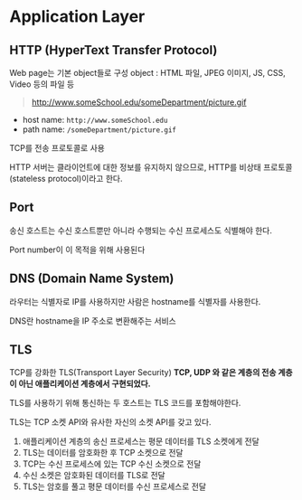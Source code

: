# Application Layer

## HTTP (HyperText Transfer Protocol)

Web page는 기본 object들로 구성
object : HTML 파일, JPEG 이미지, JS, CSS, Video 등의 파일 등

> http://www.someSchool.edu/someDepartment/picture.gif

- host name: `http://www.someSchool.edu`
- path name: `/someDepartment/picture.gif`

TCP를 전송 프로토콜로 사용

HTTP 서버는 클라이언트에 대한 정보를 유지하지 않으므로, HTTP를 비상태 프로토콜(stateless protocol)이라고 한다.

## Port
송신 호스트는 수신 호스트뿐만 아니라 수행되는 수신 프로세스도 식별해야 한다.

Port number이 이 목적을 위해 사용된다

## DNS (Domain Name System)
라우터는 식별자로 IP를 사용하지만
사람은 hostname를 식별자를 사용한다.

DNS란 hostname을 IP 주소로 변환해주는 서비스

## TLS

TCP를 강화한 TLS(Transport Layer Security)
**TCP, UDP 와 같은 계층의 전송 계층이 아닌 애플리케이션 계층에서 구현되었다.**

TLS를 사용하기 위해 통신하는 두 호스트는 TLS 코드를 포함해야한다.

TLS는 TCP 소켓 API와 유사한 자신의 소켓 API를 갖고 있다.

1. 애플리케이션 계층의 송신 프로세스는 평문 데이터를 TLS 소켓에게 전달
2. TLS는 데이터를 암호화한 후 TCP 소켓으로 전달
3. TCP는 수신 프로세스에 있는 TCP 수신 소켓으로 전달
4. 수신 소켓은 암호화된 데이터를 TLS로 전달
5. TLS는 암호를 풀고 평문 데이터를 수신 프로세스로 전달
